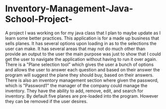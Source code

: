 # Inventory-Management-Java-School-Project-
A project I was working on for my java class that I plan to maybe update as I learn some better practices. 
This application is for a made up business that sells planes. It has several options upon loading in as to the selections the user can make. 
It has several areas that may not do much other than provide an output to the user the main purpose was just to show that I could get the 
user to navigate the application without having to run it over again. There is a "Plane selection tool" which gives the user a bunch of options
and allows the user to answer each question and based on their answer the program will suggest the plane they should buy, based on their answers.
There is also an inventory management section where given the password, which is "Password1" the manager of the company could manage the inventory.
They have the ability to add, remove, edit, and search for inventory. By default five planes are pre-loaded into the program. However they 
can be removed if the user desires. 
